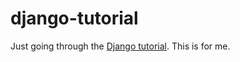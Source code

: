 # django-tutorial

Just going through the [Django tutorial](https://docs.djangoproject.com/en/1.8/intro/). This is for me.

